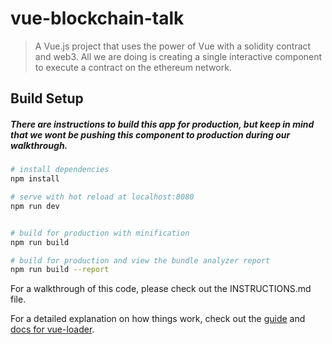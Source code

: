 # vue-blockchain-talk

> A Vue.js project that uses the power of Vue with a solidity contract and web3. All we are doing is creating a single interactive component to execute a contract on the ethereum network.

## Build Setup

##### There are instructions to build this app for production, but keep in mind that we wont be pushing this component to production during our walkthrough.

``` bash
# install dependencies
npm install

# serve with hot reload at localhost:8080
npm run dev


# build for production with minification
npm run build

# build for production and view the bundle analyzer report
npm run build --report
```

For a walkthrough of this code, please check out the INSTRUCTIONS.md file. 

For a detailed explanation on how things work, check out the [guide](http://vuejs-templates.github.io/webpack/) and [docs for vue-loader](http://vuejs.github.io/vue-loader).
